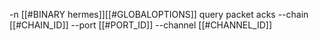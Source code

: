 -n [[#BINARY hermes]][[#GLOBALOPTIONS]] query packet acks --chain [[#CHAIN_ID]] --port [[#PORT_ID]] --channel [[#CHANNEL_ID]]
